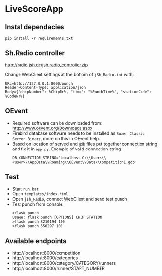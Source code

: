 # LiveScoreApp

## Instal dependacies

```
pip install -r requirements.txt
```

## Sh.Radio controller

http://radio.jsh.de/jsh.radio_controller.zip

Change WebClient settings at the bottom of `jSh_Radio.ini` with:
```
URL=http://127.0.0.1:8000/punch
Header=Content-Type: application/json
Body={"chipNumber": %ChipNr%, "time": "%PunchTime%", "stationCode": %CodeNr%}
```

## OEvent

* Required software can be downloaded from: http://www.oevent.org/Downloads.aspx
* Firebird database software needs to be installed as `Super Classic Server Binary`, more on this in OEvent help.
* Based on location of served and `gdb` files put together connection string and fix it in `app.py`. Example of valid connection string:
    ```
    DB_CONNECTION_STRING='localhost:C:\\Users\\<user>\\AppData\\Roaming\\OEvent\\Data\\Competition1.gdb'
    ```

## Test
 * Start `run.bat`
 * Open `templates/index.html`
 * Open `jsh_Radio`, connect WebClient and send test punch
 * Test punch from console:
    ```
    >flask punch
    Usage: flask punch [OPTIONS] CHIP STATION
    >flask punch 8210194 100
    >flask punch 550297 100
    ```

## Available endpoints
* http://localhost:8000/competition
* http://localhost:8000/categories
* http://localhost:8000/category/CATEGORY/runners
* http://localhost:8000/runner/START_NUMBER
